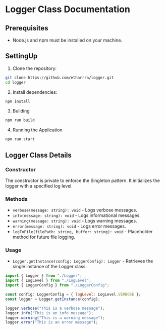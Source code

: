 # Logger Class Documentation

## Prerequisites

-   Node.js and npm must be installed on your machine.

## SettingUp

1.  Clone the repository:

```sh
git clone https://github.com/etharrra/logger.git
cd logger
```

2. Install dependencies:

```sh
npm install
```

3. Building

```sh
npm run build
```

4. Running the Application

```sh
npm run start
```

## Logger Class Details

### Constructor

The constructor is private to enforce the Singleton pattern. It initializes the logger with a specified log level.

### Methods

-   `verbose(message: string): void` - Logs verbose messages.
-   `info(message: string): void` - Logs informational messages.
-   `warning(message: string): void` - Logs warning messages.
-   `error(message: string): void` - Logs error messages.
-   `logToFile(filePath: string, buffer: string): void` - Placeholder method for future file logging.

### Usage

-   `Logger.getInstance(config: LoggerConfig): Logger` - Retrieves the single instance of the Logger class.

```js
import { Logger } from "./Logger";
import { LogLevel } from "./LogLevel";
import { LoggerConfig } from "./LoggerConfig";

const config: LoggerConfig = { logLevel: LogLevel.VERBOSE };
const logger = Logger.getInstance(config);

logger.verbose("This is a verbose message");
logger.info("This is an info message");
logger.warning("This is a warning message");
logger.error("This is an error message");
```
